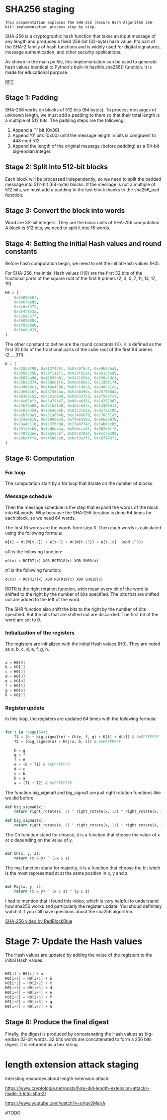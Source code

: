 # SHA256 staging

    This documentation explains the SHA-256 (Secure Hash Algorithm 256-bit) implementation process step by step.

SHA-256 is a cryptographic hash function that takes an input message of any length and produces a fixed 256-bit (32-byte) hash value. It's part of the SHA-2 family of hash functions and is widely used for digital signatures, message authentication, and other security applications.

As shown in the main.py file, this implementation can be used to generate hash values identical to Python's built-in hashlib.sha256() function. It is made for educational purpose.

[RFC](https://datatracker.ietf.org/doc/html/rfc6234)

## Stage 1: Padding

SHA-256 works on blocks of 512 bits (64 bytes). To process messages of unknown length,
we must add a padding to them so that their total length is a multiple of 512 bits.
The padding steps are the following:
1. Append a '1' bit (0x80).
2. Append '0' bits (0x00) until the message length in bits is congruent to 448 mod 512.
3. Append the length of the original message (before padding) as a 64-bit big-endian integer.

## Stage 2: Split into 512-bit blocks

Each block will be processed independently, so we need to split the padded message into 512-bit (64-byte) blocks.
If the message is not a multiple of 512 bits, we must add a padding to the last block thanks to the sha256_pad function.

## Stage 3: Convert the block into words

Word are 32-bit integers. They are the basic units of SHA-256 computation.
A block is 512 bits, we need to split it into 16 words.


## Stage 4: Setting the initial Hash values and round constants
Before hash compuration begin, we need to set the initial Hash values (H0).

For SHA-256, the initial Hash values (H0) are the first 32 bits of the fractional parts of the square root of the first 8 primes (2, 3, 5, 7, 11, 13, 17, 19).

```python
H0 = [
    0x6a09e667,
    0xbb67ae85,
    0x3c6ef372,
    0xa54ff53a,
    0x510e527f,
    0x9b05688c,
    0x1f83d9ab,
    0x5be0cd19,
]
``` 

The other constant to define are the round constants (K).
K is defined as the first 32 bits of the fractional parts of the cube root of the first 64 primes (2,...,311).

``` python
K = [
    0x428a2f98, 0x71374491, 0xb5c0fbcf, 0xe9b5dba5,
    0x3956c25b, 0x59f111f1, 0x923f82a4, 0xab1c5ed5,
    0xd807aa98, 0x12835b01, 0x243185be, 0x550c7dc3,
    0x72be5d74, 0x80deb1fe, 0x9bdc06a7, 0xc19bf174,
    0xe49b69c1, 0xefbe4786, 0x0fc19dc6, 0x240ca1cc,
    0x2de92c6f, 0x4a7484aa, 0x5cb0a9dc, 0x76f988da,
    0x983e5152, 0xa831c66d, 0xb00327c8, 0xbf597fc7,
    0xc6e00bf3, 0xd5a79147, 0x06ca6351, 0x14292967,
    0x27b70a85, 0x2e1b2138, 0x4d2c6dfc, 0x53380d13,
    0x650a7354, 0x766a0abb, 0x81c2c92e, 0x92722c85,
    0xa2bfe8a1, 0xa81a664b, 0xc24b8b70, 0xc76c51a3,
    0xd192e819, 0xd6990624, 0xf40e3585, 0x106aa070,
    0x19a4c116, 0x1e376c08, 0x2748774c, 0x34b0bcb5,
    0x391c0cb3, 0x4ed8aa4a, 0x5b9cca4f, 0x682e6ff3,
    0x748f82ee, 0x78a5636f, 0x84c87814, 0x8cc70208,
    0x90befffa, 0xa4506ceb, 0xbef9a3f7, 0xc67178f2,
]
```

## Stage 6: Computation

### For loop

The computation start by a for loop that itarate on the number of blocks. 

### Message schedule
Then the message schedule is the step that expand the words of the block into 64 words. Why
because the SHA-256 iteration is done 64 times for each block, so we need 64 words.

The first 16 words are the words from step 3. Then each words is calculated using the following formula:

``` python
W[t] = σ1(W[t-2]) + W[t-7] + σ0(W[t-15]) + W[t-16]  (mod 2^32)
```
σ0 is the following function:

``` python
σ0(x) = ROTR7(x) XOR ROTR18(x) XOR SHR3(x)
```
σ1 is the following function:
``` python
σ1(x) = ROTR17(x) XOR ROTR19(x) XOR SHR10(x)
```
ROTR is the right rotation function, wich mean every bit of the word is shifted to the right by the number 
of bits specified. The bits that are shifted out are added to the left of the word.

The SHR function also shift the bits to the right by the number of bits specified. But the bits that are 
shifted out are discarded. The first bit of the word are set to 0.

### Initialization of the registers

The registers are initialized with the initial Hash values (H0). They are noted as a, b, c, d, e, f, g, h.

``` python

a = H0[0]
b = H0[1]
c = H0[2]
d = H0[3]
e = H0[4]
f = H0[5]
g = H0[6]
h = H0[7]
```

### Register update

In this loop, the registers are updated 64 times with the following formula:

``` python

for t in range(64):
    T1 = (h + big_sigma1(e) + Ch(e, f, g) + K[t] + W[t]) & 0xFFFFFFFF
    T2 = (big_sigma0(a) + Maj(a, b, c)) & 0xFFFFFFFF

    h = g
    g = f
    f = e
    e = (d + T1) & 0xFFFFFFFF
    d = c
    c = b
    b = a
    a = (T1 + T2) & 0xFFFFFFFF
```

The function big_sigma0 and big_sigma1 are just right rotation functions like we did before

``` python
def big_sigma0(x):
    return right_rotate(x, 2) ^ right_rotate(x, 13) ^ right_rotate(x, 22)
```

``` python
def big_sigma1(x):
    return right_rotate(x, 6) ^ right_rotate(x, 11) ^ right_rotate(x, 25)
```

The Ch function stand for choose, it is a function that choose the value of x or z depending on the value of y.

``` python

def Ch(x, y, z):
    return (x & y) ^ (~x & z)
```

The maj function stand for majority, it is a function that choose the bit witch is the most represented at 
at the same position in x, y and z.

``` python

def Maj(x, y, z):
    return (x & y) ^ (x & z) ^ (y & z)
```

I had to mention that i found this video, which is very helpful to understand how sha256 works and particularly the register update. You shoud definitely watch it if you still have questions about the sha256 algorithm.

[SHA-256 video by RedBlockBlue](https://www.youtube.com/watch?v=orIgy2MjqrA)

# Stage 7: Update the Hash values

The Hash values are updated by adding the value of the registers to the initial Hash values.

``` python

H0[i] = H0[i] + a
H0[i+1] = H0[i+1] + b
H0[i+2] = H0[i+2] + c
H0[i+3] = H0[i+3] + d
H0[i+4] = H0[i+4] + e
H0[i+5] = H0[i+5] + f
H0[i+6] = H0[i+6] + g
H0[i+7] = H0[i+7] + h
```

## Stage 8: Produce the final digest

Finally, the digest is produced by concatenating the Hash values as big-endian 32-bit words.
32 bits words are concatenated to form a 256 bits digest. It is returned as a hex string.



# length extension attack staging

Intersting resources about length extension attack:

https://www.cryptologie.net/posts/how-did-length-extension-attacks-made-it-into-sha-2/

https://www.youtube.com/watch?v=orIgy2MjqrA


#TODO
